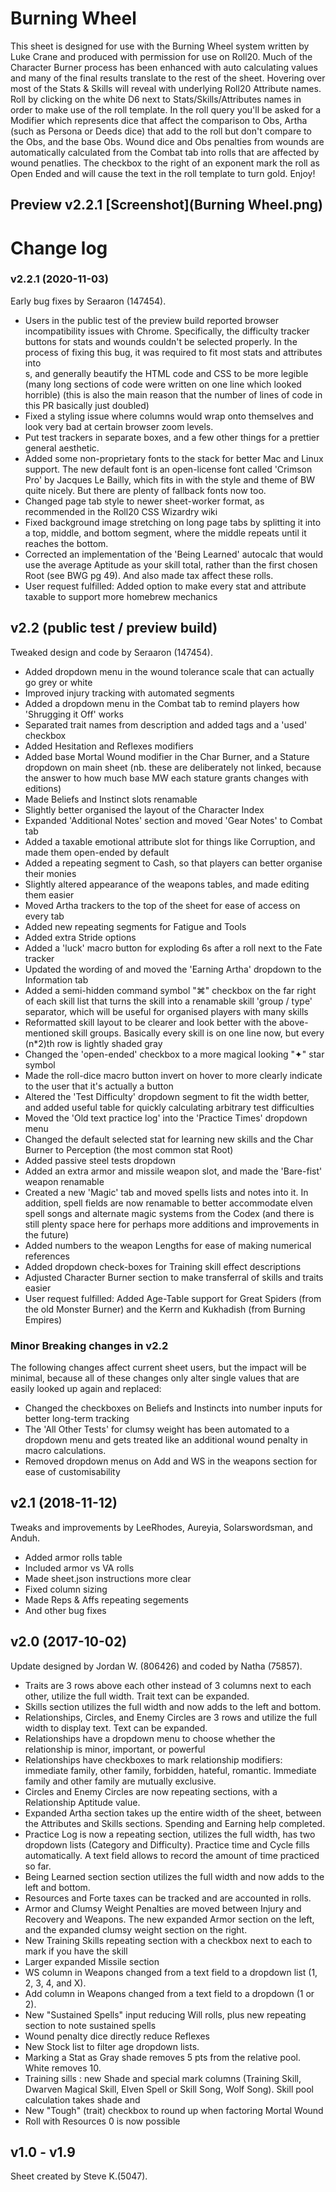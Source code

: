 # Burning Wheel

This sheet is designed for use with the Burning Wheel system written by Luke Crane and produced with permission for use on Roll20. Much of the Character Burner process has been enhanced with auto calculating values and many of the final results translate to the rest of the sheet. Hovering over most of the Stats & Skills will reveal with underlying Roll20 Attribute names. Roll by clicking on the white D6 next to Stats/Skills/Attributes names in order to make use of the roll template. In the roll query you'll be asked for a Modifier which represents dice that affect the comparison to Obs, Artha (such as Persona or Deeds dice) that add to the roll but don't compare to the Obs, and the base Obs. Wound dice and Obs penalties from wounds are automatically calculated from the Combat tab into rolls that are affected by wound penatlies. The checkbox to the right of an exponent mark the roll as Open Ended and will cause the text in the roll template to turn gold. Enjoy!

## Preview v2.2.1 [Screenshot](Burning Wheel.png)

# Change log

### v2.2.1 (2020-11-03)
Early bug fixes by Seraaron (147454).

* Users in the public test of the preview build reported browser incompatibility issues with Chrome. Specifically, the difficulty tracker buttons for stats and wounds couldn't be selected properly. In the process of fixing this bug, it was required to fit most stats and attributes into <div>s, and generally beautify the HTML code and CSS to be more legible (many long sections of code were written on one line which looked horrible) (this is also the main reason that the number of lines of code in this PR basically just doubled)
* Fixed a styling issue where columns would wrap onto themselves and look very bad at certain browser zoom levels.
* Put test trackers in separate boxes, and a few other things for a prettier general aesthetic.
* Added some non-proprietary fonts to the stack for better Mac and Linux support. The new default font is an open-license font called 'Crimson Pro' by Jacques Le Bailly, which fits in with the style and theme of BW quite nicely. But there are plenty of fallback fonts now too.
* Changed page tab style to newer sheet-worker format, as recommended in the Roll20 CSS Wizardry wiki
* Fixed background image stretching on long page tabs by splitting it into a top, middle, and bottom segment, where the middle repeats until it reaches the bottom.
* Corrected an implementation of the 'Being Learned' autocalc that would use the average Aptitude as your skill total, rather than the first chosen Root (see BWG pg 49). And also made tax affect these rolls.
* User request fulfilled: Added option to make every stat and attribute taxable to support more homebrew mechanics

## v2.2 (public test / preview build)
Tweaked design and code by Seraaron (147454).

* Added dropdown menu in the wound tolerance scale that can actually go grey or white
* Improved injury tracking with automated segments
* Added a dropdown menu in the Combat tab to remind players how 'Shrugging it Off' works
* Separated trait names from description and added tags and a 'used' checkbox
* Added Hesitation and Reflexes modifiers
* Added base Mortal Wound modifier in the Char Burner, and a Stature dropdown on main sheet (nb. these are deliberately not linked, because the answer to how much base MW each stature grants changes with editions)
* Made Beliefs and Instinct slots renamable
* Slightly better organised the layout of the Character Index
* Expanded 'Additional Notes' section and moved 'Gear Notes' to Combat tab
* Added a taxable emotional attribute slot for things like Corruption, and made them open-ended by default
* Added a repeating segment to Cash, so that players can better organise their monies
* Slightly altered appearance of the weapons tables, and made editing them easier
* Moved Artha trackers to the top of the sheet for ease of access on every tab
* Added new repeating segments for Fatigue and Tools
* Added extra Stride options
* Added a 'luck' macro button for exploding 6s after a roll next to the Fate tracker
* Updated the wording of and moved the 'Earning Artha' dropdown to the Information tab
* Added a semi-hidden command symbol "⌘" checkbox on the far right of each skill list that turns the skill into a renamable skill 'group / type' separator, which will be useful for organised players with many skills
* Reformatted skill layout to be clearer and look better with the above-mentioned skill groups. Basically every skill is on one line now, but every (n*2)th row is lightly shaded gray
* Changed the 'open-ended' checkbox to a more magical looking "✦" star symbol
* Made the roll-dice macro button invert on hover to more clearly indicate to the user that it's actually a button
* Altered the 'Test Difficulty' dropdown segment to fit the width better, and added useful table for quickly calculating arbitrary test difficulties
* Moved the 'Old text practice log' into the 'Practice Times' dropdown menu
* Changed the default selected stat for learning new skills and the Char Burner to Perception (the most common stat Root)
* Added passive steel tests dropdown
* Added an extra armor and missile weapon slot, and made the 'Bare-fist' weapon renamable
* Created a new 'Magic' tab and moved spells lists and notes into it. In addition, spell fields are now renamable to better accommodate elven spell songs and alternate magic systems from the Codex (and there is still plenty space here for perhaps more additions and improvements in the future)
* Added numbers to the weapon Lengths for ease of making numerical references
* Added dropdown check-boxes for Training skill effect descriptions
* Adjusted Character Burner section to make transferral of skills and traits easier
* User request fulfilled: Added Age-Table support for Great Spiders (from the old Monster Burner) and the Kerrn and Kukhadish (from Burning Empires)

### Minor Breaking changes in v2.2
The following changes affect current sheet users, but the impact will be minimal, because all of these changes only alter single values that are easily looked up again and replaced:

* Changed the checkboxes on Beliefs and Instincts into number inputs for better long-term tracking
* The 'All Other Tests' for clumsy weight has been automated to a dropdown menu and gets treated like an additional wound penalty in macro calculations.
* Removed dropdown menus on Add and WS in the weapons section for ease of customisability

## v2.1 (2018-11-12)

Tweaks and improvements by LeeRhodes, Aureyia, Solarswordsman, and Anduh.

* Added armor rolls table
* Included armor vs VA rolls
* Made sheet.json instructions more clear
* Fixed column sizing
* Made Reps & Affs repeating segements
* And other bug fixes

## v2.0 (2017-10-02)

Update designed by Jordan W. (806426) and coded by Natha (75857).

* Traits are 3 rows above each other instead of 3 columns next to each other,  utilize the full width. Trait text can be expanded.
* Skills section utilizes the full width and now adds to the left and bottom.
* Relationships, Circles, and Enemy Circles are 3 rows and utilize the full width to display text. Text can be expanded.
* Relationships have a dropdown menu to choose whether the relationship is minor, important, or powerful
* Relationships have checkboxes to mark relationship modifiers: immediate family, other family, forbidden, hateful, romantic. Immediate family and other family are mutually exclusive.
* Circles and Enemy Circles are now repeating sections, with a Relationship Aptitude value.
* Expanded Artha section takes up the entire width of the sheet, between the Attributes and Skills sections. Spending and Earning help completed.
* Practice Log is now a repeating section, utilizes the full width, has two dropdown lists (Category and Difficulty). Practice time and Cycle fills automatically. A text field allows to record the amount of time practiced so far.
* Being Learned section section utilizes the full width and now adds to the left and bottom.
* Resources and Forte taxes can be tracked and are accounted in rolls.
* Armor and Clumsy Weight Penalties are moved between Injury and Recovery and Weapons. The new expanded Armor section on the left, and the expanded clumsy weight section on the right.
* New Training Skills repeating section with a checkbox next to each to mark if you have the skill
* Larger expanded Missile section
* WS column in Weapons changed from a text field to a dropdown list (1, 2, 3, 4, and X).
* Add column in Weapons changed from a text field to a dropdown (1 or 2).
* New "Sustained Spells" input reducing Will rolls, plus new repeating section to note sustained spells
* Wound penalty dice directly reduce Reflexes
* New Stock list to filter age dropdown lists.
* Marking a Stat as Gray shade removes 5 pts from the relative pool. White removes 10.
* Training sills : new Shade and special mark columns (Training Skill, Dwarven Magical Skill, Elven Spell or Skill Song, Wolf Song). Skill pool calculation takes shade and
* New "Tough" (trait) checkbox to round up when factoring Mortal Wound
* Roll with Resources 0 is now possible

## v1.0 - v1.9

Sheet created by Steve K.(5047).
